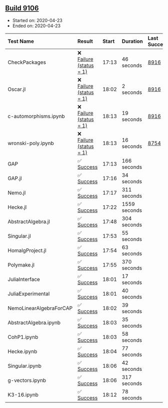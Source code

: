 ## [Build 9106](https://oscarci.mathematik.uni-kl.de/job/oscar/9106/)

* Started on: 2020-04-23
* Ended on: 2020-04-23

| Test Name    | Result | Start | Duration | Last Success | First Failure |
|:-------------|:-------|:------|:---------|:-------------|:--------------|
| CheckPackages | ❌ [Failure (status = 1)](https://oscarci.mathematik.uni-kl.de/job/oscar/9106/artifact/logs/build-9106/CheckPackages.log) | 17:13 | 46 seconds | [8916](https://oscarci.mathematik.uni-kl.de/job/oscar/8916/) | [8920](https://oscarci.mathematik.uni-kl.de/job/oscar/8920/) |
| Oscar.jl | ❌ [Failure (status = 1)](https://oscarci.mathematik.uni-kl.de/job/oscar/9106/artifact/logs/build-9106/Oscar.jl.log) | 18:02 | 2 seconds | [8916](https://oscarci.mathematik.uni-kl.de/job/oscar/8916/) | [8920](https://oscarci.mathematik.uni-kl.de/job/oscar/8920/) |
| c-automorphisms.ipynb | ❌ [Failure (status = 1)](https://oscarci.mathematik.uni-kl.de/job/oscar/9106/artifact/logs/build-9106/c-automorphisms.ipynb.log) | 18:13 | 19 seconds | [8916](https://oscarci.mathematik.uni-kl.de/job/oscar/8916/) | [8920](https://oscarci.mathematik.uni-kl.de/job/oscar/8920/) |
| wronski-poly.ipynb | ❌ [Failure (status = 1)](https://oscarci.mathematik.uni-kl.de/job/oscar/9106/artifact/logs/build-9106/wronski-poly.ipynb.log) | 18:13 | 16 seconds | [8754](https://oscarci.mathematik.uni-kl.de/job/oscar/8754/) | [8755](https://oscarci.mathematik.uni-kl.de/job/oscar/8755/) |
| GAP | ✅ [Success](https://oscarci.mathematik.uni-kl.de/job/oscar/9106/artifact/logs/build-9106/GAP.log) | 17:13 | 166 seconds |  |  |
| GAP.jl | ✅ [Success](https://oscarci.mathematik.uni-kl.de/job/oscar/9106/artifact/logs/build-9106/GAP.jl.log) | 17:16 | 34 seconds |  |  |
| Nemo.jl | ✅ [Success](https://oscarci.mathematik.uni-kl.de/job/oscar/9106/artifact/logs/build-9106/Nemo.jl.log) | 17:17 | 311 seconds |  |  |
| Hecke.jl | ✅ [Success](https://oscarci.mathematik.uni-kl.de/job/oscar/9106/artifact/logs/build-9106/Hecke.jl.log) | 17:22 | 1559 seconds |  |  |
| AbstractAlgebra.jl | ✅ [Success](https://oscarci.mathematik.uni-kl.de/job/oscar/9106/artifact/logs/build-9106/AbstractAlgebra.jl.log) | 17:48 | 304 seconds |  |  |
| Singular.jl | ✅ [Success](https://oscarci.mathematik.uni-kl.de/job/oscar/9106/artifact/logs/build-9106/Singular.jl.log) | 17:53 | 55 seconds |  |  |
| HomalgProject.jl | ✅ [Success](https://oscarci.mathematik.uni-kl.de/job/oscar/9106/artifact/logs/build-9106/HomalgProject.jl.log) | 17:54 | 63 seconds |  |  |
| Polymake.jl | ✅ [Success](https://oscarci.mathematik.uni-kl.de/job/oscar/9106/artifact/logs/build-9106/Polymake.jl.log) | 17:55 | 370 seconds |  |  |
| JuliaInterface | ✅ [Success](https://oscarci.mathematik.uni-kl.de/job/oscar/9106/artifact/logs/build-9106/JuliaInterface.log) | 18:01 | 17 seconds |  |  |
| JuliaExperimental | ✅ [Success](https://oscarci.mathematik.uni-kl.de/job/oscar/9106/artifact/logs/build-9106/JuliaExperimental.log) | 18:01 | 40 seconds |  |  |
| NemoLinearAlgebraForCAP | ✅ [Success](https://oscarci.mathematik.uni-kl.de/job/oscar/9106/artifact/logs/build-9106/NemoLinearAlgebraForCAP.log) | 18:02 | 39 seconds |  |  |
| AbstractAlgebra.ipynb | ✅ [Success](https://oscarci.mathematik.uni-kl.de/job/oscar/9106/artifact/logs/build-9106/AbstractAlgebra.ipynb.log) | 18:03 | 35 seconds |  |  |
| CohP1.ipynb | ✅ [Success](https://oscarci.mathematik.uni-kl.de/job/oscar/9106/artifact/logs/build-9106/CohP1.ipynb.log) | 18:03 | 58 seconds |  |  |
| Hecke.ipynb | ✅ [Success](https://oscarci.mathematik.uni-kl.de/job/oscar/9106/artifact/logs/build-9106/Hecke.ipynb.log) | 18:04 | 77 seconds |  |  |
| Singular.ipynb | ✅ [Success](https://oscarci.mathematik.uni-kl.de/job/oscar/9106/artifact/logs/build-9106/Singular.ipynb.log) | 18:06 | 42 seconds |  |  |
| g-vectors.ipynb | ✅ [Success](https://oscarci.mathematik.uni-kl.de/job/oscar/9106/artifact/logs/build-9106/g-vectors.ipynb.log) | 18:06 | 317 seconds |  |  |
| K3-16.ipynb | ✅ [Success](https://oscarci.mathematik.uni-kl.de/job/oscar/9106/artifact/logs/build-9106/K3-16.ipynb.log) | 18:12 | 78 seconds |  |  |
